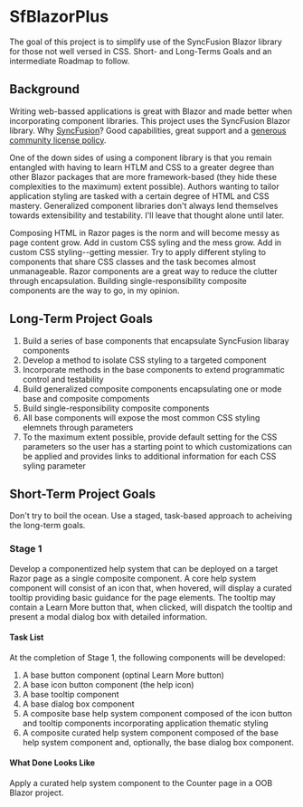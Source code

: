 # SfBlazorPlus
The goal of this project is to simplify use of the SyncFusion Blazor library for those not well versed in CSS.
Short- and Long-Terms Goals and an intermediate Roadmap to follow.

## Background
Writing web-bassed applications is great with Blazor and made better when incorporating component libraries. This
project uses the SyncFusion Blazor library. Why [SyncFusion](https://www.syncfusion.com/blazor-components)? Good capabilities, great support and a [generous community
license policy](https://www.syncfusion.com/products/communitylicense). 

One of the down sides of using a component library is that you remain entangled with having to learn HTLM and CSS to
a greater degree than other Blazor packages that are more framework-based (they hide these complexities to the maximum)
extent possible). Authors wanting to tailor application styling are tasked with a certain degree of HTML and CSS mastery.
Generalized component libraries don't always lend themselves towards extensibility and testability. I'll leave that thought
alone until later.

Composing HTML in Razor pages is the norm and will become messy as page content grow. Add in custom CSS syling and the mess grow.
Add in custom CSS styling--getting messier. Try to apply different styling to components that share CSS classes and the task becomes 
almost unmanageable. Razor components are a great way to reduce the clutter through encapsulation. Building single-responsibility composite
components are the way to go, in my opinion.

## Long-Term Project Goals
1. Build a series of base components that encapsulate SyncFusion libaray components
2. Develop a method to isolate CSS styling to a targeted component
3. Incorporate methods in the base components to extend programmatic control and testability
4. Build generalized composite components encapsulating one or mode base and composite compoments
5. Build single-responsibility composite components
6. All base components will expose the most common CSS styling elemnets through parameters
7. To the maximum extent possible, provide default setting for the CSS parameters so the user has a starting point to which customizations can be applied and provides links to additional information for each CSS syling parameter

## Short-Term Project Goals
Don't try to boil the ocean. Use a staged, task-based approach to acheiving the long-term goals.

### Stage 1
Develop a componentized help system that can be deployed on a target Razor page as a single composite component. A core help system component will
consist of an icon that, when hovered, will display a curated tooltip providing basic guidance for the page elements. The tooltip may contain a 
Learn More button that, when clicked, will dispatch the tooltip and present a modal dialog box with detailed information.

#### Task List
At the completion of Stage 1, the following components will be developed:
1. A base button component (optinal Learn More button)
2. A base icon button component (the help icon)
3. A base tooltip component
4. A base dialog box component
5. A composite base help system component composed of the icon button and tooltip components incorporating application thematic styling
6. A composite curated help system component composed of the base help system component and, optionally, the base dialog box component.

#### What Done Looks Like
Apply a curated help system component to the Counter page in a OOB Blazor project.
